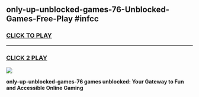 
## only-up-unblocked-games-76-Unblocked-Games-Free-Play #infcc
<h3>
<a href="https://us.freeplayer.one?title=only-up-unblocked-games-76&ref=9M">CLICK TO PLAY</a></h3>
<hr>

<h3>
<a href="https://us.freeplayer.one?title=only-up-unblocked-games-76&ref=9M">CLICK 2 PLAY</a>
  
</h3>

<a href="https://us.freeplayer.one?title=only-up-unblocked-games-76&ref=9M"><img src="https://clearcache.store/games.png"></a>


**only-up-unblocked-games-76 games unblocked: Your Gateway to Fun and Accessible Online Gaming**
